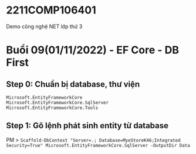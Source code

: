 # 2211COMP106401
Demo công nghệ NET lớp thứ 3

# Buổi 09(01/11/2022) - EF Core - DB First

## Step 0: Chuẩn bị database, thư viện
```
Microsoft.EntityFrameworkCore
Microsoft.EntityFrameworkCore.SqlServer
Microsoft.EntityFrameworkCore.Tools
```

## Step 1: Gõ lệnh phát sinh entity từ database
PM > ```Scaffold-DbContext "Server=.; Database=MyeStoreK46;Integrated Security=True" Microsoft.EntityFrameworkCore.SqlServer -OutputDir Data```
